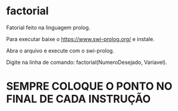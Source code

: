 # factorial
Fatorial feito na linguagem prolog.

Para executar baixe o https://www.swi-prolog.org/ e instale.

Abra o arquivo e execute com o swi-prolog.

Digite na linha de comando: factorial(NumeroDesejado, Variavel).

# SEMPRE COLOQUE O PONTO NO FINAL DE CADA INSTRUÇÃO 
